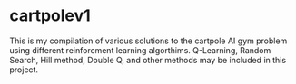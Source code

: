 # cartpolev1
This is my compilation of various solutions to the cartpole AI gym problem using different reinforcment learning algorthims. 
Q-Learning, Random Search, Hill method, Double Q, and other methods may be included in this project. 
